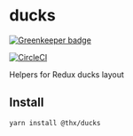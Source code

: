 # ducks

[![Greenkeeper badge](https://badges.greenkeeper.io/thr-consulting/ducks.svg)](https://greenkeeper.io/)

[![CircleCI](https://circleci.com/gh/thr-consulting/ducks.svg?style=svg)](https://circleci.com/gh/thr-consulting/ducks)

Helpers for Redux ducks layout

## Install
```
yarn install @thx/ducks
```
